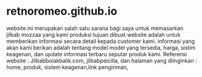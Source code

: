 # retnoromeo.github.io
website  ini merupakan salah satu sarana bagi saya untuk memasarkan jilbab mozzaa yang kami produksi
tujuan dibuat website adalah untuk memberikan informasi secara detail kepada customer kami. informasi yang akan kami berikan adalah tentang model model yang tersedia, harga, sistim keagenan, dan update informasi terbaru seputar produk kami.
Referensi website : Jilbabbolakbalik.com, jilbabpeicilla, dan 
halaman yang diinginkan : home, produk, sistem keagenan,link pengiriman,
